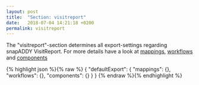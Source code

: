 ```yaml
---
layout: post
title:  "Section: visitreport"
date:   2018-07-04 14:21:18 +0200
permalink: visitreport
---
```


The "visitreport"-section determines all export-settings regarding snapADDY VisitReport.
For more details have a look at [mappings](), [workflows]() and [components]()

{% highlight json %}{% raw %}
{
      "defaultExport": {
            "mappings": {},
            "workflows": {},
            "components": {}
        }
  }
{% endraw %}{% endhighlight %}

